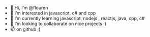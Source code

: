 - 👋 Hi, I’m @flouren
- 👀 I’m interested in javascript, c# and cpp
- 🌱 I’m currently learning javascript, nodejs , reactjs, java, cpp, c#
- 💞️ I’m looking to collaborate on nice projects :)
- 📫 on github ;)

<!---
flouren/flouren is a ✨ special ✨ repository because its `README.md` (this file) appears on your GitHub profile.
You can click the Preview link to take a look at your changes.
--->

